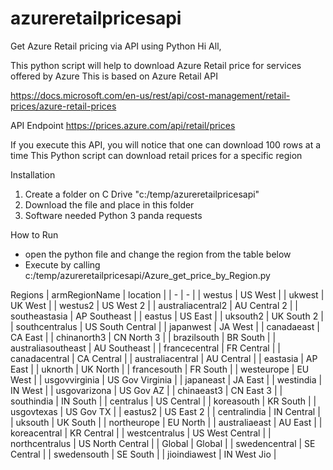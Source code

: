 # azureretailpricesapi
Get Azure Retail pricing via API using Python
Hi All,

This python script will help to download Azure Retail price for services offered by Azure
This is based on Azure Retail API 

https://docs.microsoft.com/en-us/rest/api/cost-management/retail-prices/azure-retail-prices

API Endpoint
https://prices.azure.com/api/retail/prices

If you execute this API, you will notice that one can download 100 rows at a time
This Python script can download retail prices for a specific region

Installation 
1. Create a folder on C Drive "c:/temp/azureretailpricesapi"
2. Download the file and place in this folder
3. Software needed
    Python 3
    panda
    requests

How to Run 
- open the python file and change the region from the table below 
- Execute by calling c:/temp/azureretailpricesapi/Azure_get_price_by_Region.py


Regions
| armRegionName | location |
| - | - |
| westus | US West |
| ukwest | UK West |
| westus2 | US West 2 |
| australiacentral2 | AU Central 2 |
| southeastasia | AP Southeast |
| eastus | US East |
| uksouth2 | UK South 2 |
| southcentralus | US South Central |
| japanwest | JA West |
| canadaeast | CA East |
| chinanorth3 | CN North 3 |
| brazilsouth | BR South |
| australiasoutheast | AU Southeast |
| francecentral | FR Central |
| canadacentral | CA Central |
| australiacentral | AU Central |
| eastasia | AP East |
| uknorth | UK North |
| francesouth | FR South |
| westeurope | EU West |
| usgovvirginia | US Gov Virginia |
| japaneast | JA East |
| westindia | IN West |
| usgovarizona | US Gov AZ |
| chinaeast3 | CN East 3 |
| southindia | IN South |
| centralus | US Central |
| koreasouth | KR South |
| usgovtexas | US Gov TX |
| eastus2 | US East 2 |
| centralindia | IN Central |
| uksouth | UK South |
| northeurope | EU North |
| australiaeast | AU East |
| koreacentral | KR Central |
| westcentralus | US West Central |
| northcentralus | US North Central |
| Global | Global |
| swedencentral | SE Central |
| swedensouth | SE South |
| jioindiawest | IN West Jio |
